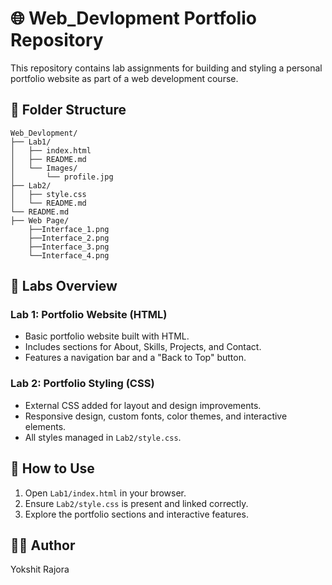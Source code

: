 # 🌐 Web_Devlopment Portfolio Repository

This repository contains lab assignments for building and styling a personal portfolio website as part of a web development course.


## 📁 Folder Structure

```
Web_Devlopment/
├── Lab1/
│   ├── index.html
│   ├── README.md
│   └── Images/
│       └── profile.jpg
├── Lab2/
│   ├── style.css
│   └── README.md
└── README.md
├── Web Page/
    ├──Interface_1.png
    ├──Interface_2.png
    ├──Interface_3.png
    └──Interface_4.png

```


## 📝 Labs Overview

### Lab 1: Portfolio Website (HTML)
- Basic portfolio website built with HTML.
- Includes sections for About, Skills, Projects, and Contact.
- Features a navigation bar and a "Back to Top" button.

### Lab 2: Portfolio Styling (CSS)
- External CSS added for layout and design improvements.
- Responsive design, custom fonts, color themes, and interactive elements.
- All styles managed in `Lab2/style.css`.


## 🚀 How to Use

1. Open `Lab1/index.html` in your browser.
2. Ensure `Lab2/style.css` is present and linked correctly.
3. Explore the portfolio sections and interactive features.


## 👨‍💻 Author

Yokshit Rajora
